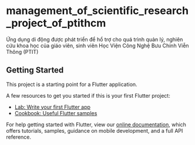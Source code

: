 # management_of_scientific_research_project_of_ptithcm
Ứng dụng di động được phát triển để hổ trợ cho quá trình quản lý, nghiên cứu khoa học của giáo viên, sinh viên Học Viện Công Nghệ Bưu Chính Viễn Thông (PTIT)

## Getting Started

This project is a starting point for a Flutter application.

A few resources to get you started if this is your first Flutter project:

- [Lab: Write your first Flutter app](https://flutter.dev/docs/get-started/codelab)
- [Cookbook: Useful Flutter samples](https://flutter.dev/docs/cookbook)

For help getting started with Flutter, view our
[online documentation](https://flutter.dev/docs), which offers tutorials,
samples, guidance on mobile development, and a full API reference.

